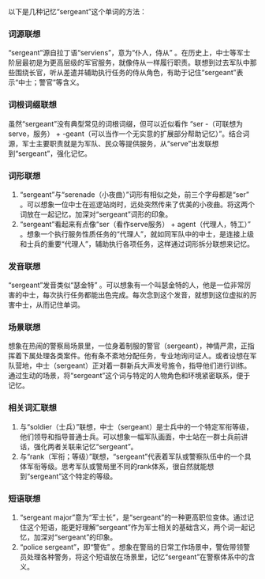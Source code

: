 以下是几种记忆“sergeant”这个单词的方法：

### 词源联想
“sergeant”源自拉丁语“serviens”，意为“仆人，侍从” 。在历史上，中士等军士阶层最初是为更高层级的军官服务，就像侍从一样履行职责。联想到过去军队中那些围绕长官，听从差遣并辅助执行任务的侍从角色，有助于记住“sergeant”表示“中士；警官”等含义。 

### 词根词缀联想 
虽然“sergeant”没有典型常见的词根词缀，但可以近似看作 “ser -（可联想为serve，服务） + -geant（可以当作一个无实意的扩展部分帮助记忆）”。结合词源，军士主要职责就是为军队、民众等提供服务，从“serve”出发联想到“sergeant”，强化记忆。

### 词形联想 
1. “sergeant”与“serenade（小夜曲）”词形有相似之处，前三个字母都是“ser” 。可以想象一位中士在巡逻站岗时，远处突然传来了优美的小夜曲。将这两个词放在一起记忆，加深对“sergeant”词形的印象。
2. “sergeant”看起来有点像“ser（看作serve服务） + agent（代理人，特工）” 。想象一个执行服务性质任务的“代理人”，就如同军队中的中士，是连接上级和士兵的重要“代理人”，辅助执行各项任务，这样通过词形拆分联想来记忆。

### 发音联想 
“sergeant”发音类似“瑟金特” 。可以想象有一个叫瑟金特的人，他是一位非常厉害的中士，每次执行任务都能出色完成。每次念到这个发音，就想到这位虚拟的厉害中士，从而记住单词。

### 场景联想 
想象在热闹的警察局场景里，一位身着制服的警官（sergeant），神情严肃，正指挥着下属处理各类案件。他有条不紊地分配任务，专业地询问证人。或者设想在军队营地，中士（sergeant）正对着一群新兵大声发号施令，指导他们进行训练。通过生动的场景，将“sergeant”这个词与特定的人物角色和环境紧密联系，便于记忆。 

### 相关词汇联想 
1. 与“soldier（士兵）”联想，中士（sergeant）是士兵中的一个特定军衔等级，他们领导和指导普通士兵。可以想象一幅军队画面，中士站在一群士兵前讲话，强化两者关联来记忆“sergeant”。 
2. 与“rank（军衔；等级）”联想，“sergeant”代表着军队或警察队伍中的一个具体军衔等级。思考军队或警局里不同的rank体系，很自然就能想到“sergeant”这个特定的等级。

### 短语联想 
1. “sergeant major”意为“军士长”，是“sergeant”的一种更高职位变体。通过记住这个短语，能更好理解“sergeant”作为军士相关的基础含义，两个词一起记忆，加深对“sergeant”的印象。 
2. “police sergeant”，即“警佐” 。想象在警局的日常工作场景中，警佐带领警员处理各种警务，将这个短语放在场景里，记忆“sergeant”在警察体系中的含义。 